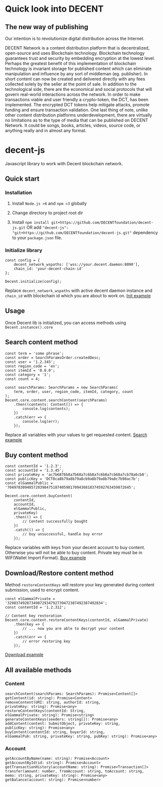 # Quick look into DECENT

## The new way of publishing

 Our intention is to revolutionize digital distribution across the Internet.

 DECENT Network is a content distribution platform that is decentralized,
 open-source and uses Blockchain technology. Blockchain technology guarantees
 trust and security by embedding encryption at the lowest level.
 Perhaps the greatest benefit of this implementation of blockchain technology
 is invariant storage for published content which can eliminate manipulation
 and influence by any sort of middleman (eg. publisher). In short content can
 now be created and delivered directly with any fees collected solely by
 the seller at the point of sale. In addition to the technological side,
 there are the economical and social protocols that will govern real-world
 interactions across the network. In order to make transactions viable and
 user friendly a crypto-token, the DCT, has been implemented. The encrypted
 DCT tokens help mitigate attacks, promote funding and ensure transaction
 validation. One last thing of note, unlike other content distribution platforms
 underdevelopment, there are virtually no limitations as to the type of media that
 can be published on DECENT Network. It could be songs, books, articles, videos,
 source code, or anything really and in almost any format.


# decent-js

Javascript library to work with Decent blockchain network.


## Quick start

### Installation

 1. Install `Node.js >6` and `npm >3` globally
 
 2. Change directory to project root dir
 
 3. Install `npm install git+https://github.com/DECENTfoundation/decent-js.git` OR 
 add `"decent-js": "git+https://github.com/DECENTfoundation/decent-js.git"` dependency to your `package.json` file.
 
### Initialize library

    const config = {
        decent_network_wspaths: ['wss://your.decent.daemon:8090'],
        chain_id: 'your-decent-chain-id'
    };
    
    Decent.initialize(config);
    
Replace `decent_network_wspaths` with active decent daemon instance and `chain_id` with blockchain id which
you are about to work on.
[Init example](https://github.com/DECENTfoundation/decent-js/tree/master/examples/Init)

## Usage

Once Decent lib is initialized, you can access methods using `Decent.instance().core`

## Search content method
    
    const term = 'some phrase';
    const order = SearchParamsOrder.createdDesc;
    const user = '1.2.345';
    const region_code = 'en';
    const itemId = '0.0.0';
    const category = '1';
    const count = 4;
    
    const searchParams: SearchParams = new SearchParams(
        term, order, user, region_code, itemId, category, count
    );
    Decent.core.content.searchContent(searchParams)
        .then((contents: Content[]) => {
            console.log(contents);
        })
        .catch(err => {
            console.log(err);
        });

Replace all variables with your values to get requested content.
[Search example](https://github.com/DECENTfoundation/decent-js/tree/master/examples/SearchContent)


## Buy content method

    const contentId = '1.2.3';
    const accountId = '1.3.45';
    const privateKey = 'ac7b6876b8a7b68a7c6b8a7c6b8a7cb68a7cb78a6cb8';
    const publicKey = 'DCT8ca8b79a8b79a8cb9a8b79a8b79a8c7b98ac7b';
    const elGammalPublic = '704978309485720398475187405981709436818374592763459872645';
    
    Decent.core.content.buyContent(
        contentId,
        accountId,
        elGammalPublic,
        privateKey)
        .then(() => {
            // Content successfully bought
        })
        .catch(() => {
            // buy unsuccessful, handle buy error
        });
       
Replace variables with keys from your decent account to buy content. Otherwise you will not be 
able to buy content. Private key must be in WIF(Wallet Import Format).
[Buy example](https://github.com/DECENTfoundation/decent-js/tree/master/examples/BuyContent)

## Download/Restore content method
Method `restoreContentKeys` will restore your key generated during content submission, used to encrypt content. 

    const elGammalPrivate = '32983749287349872934792739472387492387492834';
    const contentId = '1.2.312';
    
    // Content key restoration
    Decent.core.content.restoreContentKeys(contentId, elGammalPrivate)
        .then(key => {
            // ... now you are able to decrypt your content
        })
        .catch(err => {
            // error restoring key
        });
        
[Download example](https://github.com/DECENTfoundation/decent-js/tree/master/examples/DownloadContent)


## All available methods

### Content

    searchContent(searchParams: SearchParams): Promise<Content[]> 
    getContent(id: string): Promise<Content> 
    removeContent(URI: string, authorId: string,
    privateKey: string): Promise<any> 
    restoreContentKeys(contentId: String,
    elGammalPrivate: string): Promise<string> 
    generateContentKeys(seeders: string[]): Promise<any> 
    addContent(content: SubmitObject, privateKey: string,
    publicKey: string): Promise<any> 
    buyContent(contentId: string, buyerId: string,
    elGammalPub: string, privateKey: string, pubKey: string): Promise<any> 
    
### Account

    getAccountByName(name: string): Promise<Account> 
    getAccountById(id: string): Promise<Account> 
    getTransactionHistory(accountName: string): Promise<Transaction[]> 
    transfer(amount: number, fromAccount: string, toAccount: string,
    memo: string, privateKey: string): Promise<any> 
    getBalance(account: string): Promise<number> 

